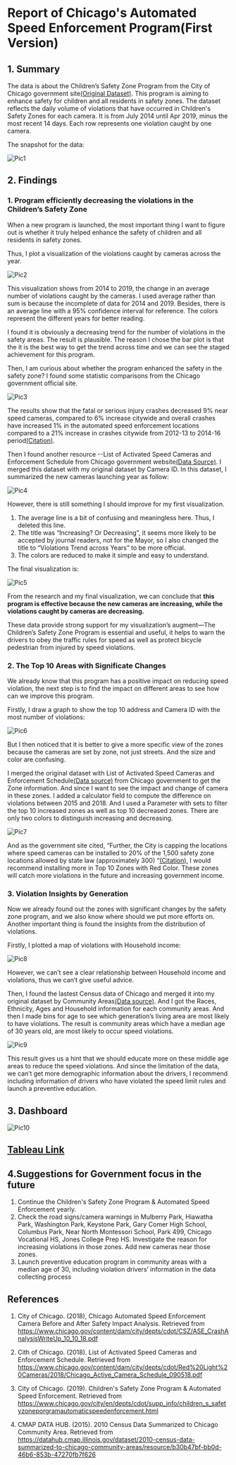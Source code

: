 # Report of Chicago's Automated Speed Enforcement Program(First Version)
## 1.	Summary 
The data is about the Children’s Safety Zone Program from the City of Chicago government site[(Original Dataset)](https://data.cityofchicago.org/Transportation/Speed-Camera-Violations/hhkd-xvj4
). This program is aiming to enhance safety for children and all residents in safety zones. The dataset reflects the daily volume of violations that have occurred in Children's Safety Zones for each camera. It is from July 2014 until Apr 2019, minus the most recent 14 days. Each row represents one violation caught by one camera.

The snapshot for the data:

![Pic1](image/snapshot.png)


## 2. Findings

### 1. Program efficiently decreasing the violations in the Children’s Safety Zone

When a new program is launched, the most important thing I want to figure out is whether it truly helped enhance the safety of children and all residents in safety zones.

Thus, I plot a visualization of the violations caught by cameras across the year. 

![Pic2](image/Old1.png)


This visualization shows from 2014 to 2019, the change in an average number of violations caught by the cameras. I used average rather than sum is because the incomplete of data for 2014 and 2019. Besides, there is an average line with a 95% confidence interval for reference. The colors represent the different years for better reading.

I found it is obviously a decreasing trend for the number of violations in the safety areas. The result is plausible. The reason I chose the bar plot is that the it is the best way to get the trend across time and we can see the staged achievement for this program. 

Then, I am curious about whether the program enhanced the safety in the safety zone? I found some statistic comparisons from the Chicago government official site. 

![Pic3](image/Refer.png)

The results show that the fatal or serious injury crashes decreased 9% near speed cameras, compared to 6% increase citywide and overall crashes have increased 1% in the automated speed enforcement locations compared to a 21% increase in crashes citywide from 2012-13 to 2014-16 period[(Citation)](https://www.chicago.gov/content/dam/city/depts/cdot/CSZ/ASE_CrashAnalysisWriteUp_10_10_18.pdf).

Then I found another resource --List of Activated Speed Cameras and Enforcement Schedule from Chicago government website[(Data Source)]( https://www.chicago.gov/content/dam/city/depts/cdot/Red%20Light%20Cameras/2018/Chicago_Active_Camera_Schedule_090518.pdf
). I merged this dataset with my original dataset by Camera ID. In this dataset, I summarized the new cameras launching year as follow:

![Pic4](image/Refer2.png)

However, there is still something I should improve for my first visualization. 
1.	The average line is a bit of confusing and meaningless here. Thus, I deleted this line. 
2.	The title was “Increasing? Or Decreasing”, it seems more likely to be accepted by journal readers, not for the Mayor, so I also changed the title to “Violations Trend across Years” to be more official.
3.	The colors are reduced to make it simple and easy to understand.

The final visualization is:

![Pic5](image/New1.png)

From the research and my final visualization, we can conclude that **this program is effective because the new cameras are increasing, while the violations caught by cameras are decreasing.**

These data provide strong support for my visualization’s augment—The Children’s Safety Zone Program is essential and useful, it helps to warn the drivers to obey the traffic rules for speed as well as protect bicycle pedestrian from injured by speed violations.

### 2. The Top 10 Areas with Significate Changes

We already know that this program has a positive impact on reducing speed violation, the next step is to find the impact on different areas to see how can we improve this program.

Firstly, I draw a graph to show the top 10 address and Camera ID with the most number of violations:

![Pic6](image/Old2.png)

But I then noticed that it is better to give a more specific view of the zones because the cameras are set by zone, not just streets. And the size and color are confusing. 

I merged the original dataset with List of Activated Speed Cameras and Enforcement Schedule[(Data source)](https://www.chicago.gov/content/dam/city/depts/cdot/Red%20Light%20Cameras/2018/Chicago_Active_Camera_Schedule_090518.pdf) from Chicago government to get the Zone information. And since I want to see the impact and change of camera in these zones. I added a calculator field to compute the difference on violations between 2015 and 2018. And I used a Parameter with sets to filter the top 10 increased zones as well as top 10 decreased zones. There are only two colors to distinguish increasing and decreasing.

![Pic7](image/New2.png)

And as the government site cited, “Further, the City is capping the locations where speed cameras can be installed to 20% of the 1,500 safety zone locations allowed by state law (approximately 300) “[(Citation)](https://www.chicago.gov/city/en/depts/cdot/supp_info/children_s_safetyzoneporgramautomaticspeedenforcement.html), I would recommend installing more in Top 10 Zones with Red Color. These zones will catch more violations in the future and increasing government income.

### 3. Violation Insights by Generation

Now we already found out the zones with significant changes by the safety zone program, and we also know where should we put more efforts on. Another important thing is found the insights from the distribution of violations.

Firstly, I plotted a map of violations with Household income:

![Pic8](image/Old3.png)

However, we can’t see a clear relationship between Household income and violations, thus we can’t give useful advice. 

Then, I found the lastest Census data of Chicago and merged it into my original dataset by Community Areas[(Data source)](https://datahub.cmap.illinois.gov/dataset/2010-census-data-summarized-to-chicago-community-areas/resource/b30b47bf-bb0d-46b6-853b-47270fb7f626). And I got the Races, Ethnicity, Ages and Household information for each community areas. And then I made bins for age to see which generation’s living area are most likely to have violations. The result is community areas which have a median age of 30 years old, are most likely to occur speed violations.

![Pic9](image/New3.png)

This result gives us a hint that we should educate more on these middle age areas to reduce the speed violations. And since the limitation of the data, we can’t get more demographic information about the drivers, I recommend including information of drivers who have violated the speed limit rules and launch a preventive education.

## 3. Dashboard

![Pic10](image/Dashboard.png)

## [Tableau Link](https://public.tableau.com/profile/nina.zou#!/vizhome/FirstVision/Top10AreaswithSignificateChanges)


## 4.Suggestions for Government focus in the future

1.	Continue the Children's Safety Zone Program & Automated Speed Enforcement yearly.
2.	Check the road signs/camera warnings in Mulberry Park, Hiawatha Park, Washington Park, Keystone Park, Gary Comer High School, Columbus Park, Near North Montessori School, Park 499, Chicago Vocational HS, Jones College Prep HS. Investigate the reason for increasing violations in those zones. Add new cameras near those zones.
3.	Launch preventive education program in community areas with a median age of 30, including violation drivers’ information in the data collecting process


## References

1. City of Chicago. (2018), Chicago Automated Speed Enforcement Camera Before and After Safety Impact Analysis. Retrieved from https://www.chicago.gov/content/dam/city/depts/cdot/CSZ/ASE_CrashAnalysisWriteUp_10_10_18.pdf

2. Cith of Chicago. (2018). List of Activated Speed Cameras and Enforcement Schedule. Retrieved from https://www.chicago.gov/content/dam/city/depts/cdot/Red%20Light%20Cameras/2018/Chicago_Active_Camera_Schedule_090518.pdf

3. City of Chicago. (2019). Children's Safety Zone Program & Automated Speed Enforcement. Retrieved from   https://www.chicago.gov/city/en/depts/cdot/supp_info/children_s_safetyzoneporgramautomaticspeedenforcement.html

4. CMAP DATA HUB. (2015). 2010 Census Data Summarized to Chicago Community Area. Retrieved from https://datahub.cmap.illinois.gov/dataset/2010-census-data-summarized-to-chicago-community-areas/resource/b30b47bf-bb0d-46b6-853b-47270fb7f626


